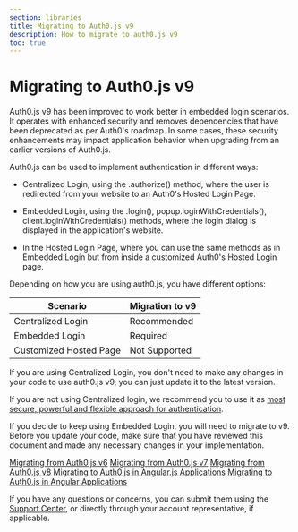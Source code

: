 ```yaml
---
section: libraries
title: Migrating to Auth0.js v9
description: How to migrate to auth0.js v9
toc: true
---
```

# Migrating to Auth0.js v9

Auth0.js v9 has been improved to work better in embedded login scenarios. It operates with enhanced security and removes dependencies that have been deprecated as per Auth0's roadmap. In some cases, these security enhancements may impact application behavior when upgrading from an earlier versions of Auth0.js. 

Auth0.js can be used to implement authentication in different ways:

- Centralized Login, using the .authorize() method, where the user is redirected from your website to an Auth0's Hosted Login Page.

- Embedded Login, using the .login(), popup.loginWithCredentials(), client.loginWithCredentials() methods, where the login dialog is displayed in the application's website.

- In the Hosted Login Page, where you can use the same methods as in Embedded Login but from inside a customized Auth0's Hosted Login page.

Depending on how you are using auth0.js, you have different options:

| Scenario | Migration to v9 | 
| --- | --- | 
| Centralized Login | Recommended |
| Embedded Login | Required |
| Customized Hosted Page | Not Supported |

If you are using Centralized Login, you don't need to make any changes in your code to use auth0.js v9, you can just update it to the latest version.

If you are not using Centralized login, we recommend you to use it as [most secure, powerful and flexible approach for authentication](/guides/login/centralized-vs-embedded). 

If you decide to keep using Embedded Login, you will need to migrate to v9. Before you update your code, make sure that you have reviewed this document and made any necessary changes in your implementation. 

[Migrating from Auth0.js v6]()
[Migrating from Auth0.js v7]()
[Migrating from Auth0.js v8](migration-v8-v9.md)
[Migrating to Auth0.js in Angular.js Applications]()
[Migrating to Auth0.js in Angular Applications]()

If you have any questions or concerns, you can submit them using the [Support Center](${env.DOMAIN_URL_SUPPORT}), or directly through your account representative, if applicable. 

